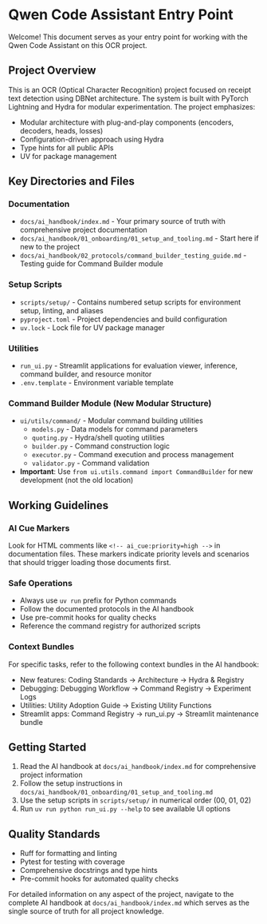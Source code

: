 # Qwen Code Assistant Entry Point

Welcome! This document serves as your entry point for working with the Qwen Code Assistant on this OCR project.

## Project Overview

This is an OCR (Optical Character Recognition) project focused on receipt text detection using DBNet architecture. The system is built with PyTorch Lightning and Hydra for modular experimentation. The project emphasizes:

- Modular architecture with plug-and-play components (encoders, decoders, heads, losses)
- Configuration-driven approach using Hydra
- Type hints for all public APIs
- UV for package management

## Key Directories and Files

### Documentation
- `docs/ai_handbook/index.md` - Your primary source of truth with comprehensive project documentation
- `docs/ai_handbook/01_onboarding/01_setup_and_tooling.md` - Start here if new to the project
- `docs/ai_handbook/02_protocols/command_builder_testing_guide.md` - Testing guide for Command Builder module

### Setup Scripts
- `scripts/setup/` - Contains numbered setup scripts for environment setup, linting, and aliases
- `pyproject.toml` - Project dependencies and build configuration
- `uv.lock` - Lock file for UV package manager

### Utilities
- `run_ui.py` - Streamlit applications for evaluation viewer, inference, command builder, and resource monitor
- `.env.template` - Environment variable template

### Command Builder Module (New Modular Structure)
- `ui/utils/command/` - Modular command building utilities
  - `models.py` - Data models for command parameters
  - `quoting.py` - Hydra/shell quoting utilities
  - `builder.py` - Command construction logic
  - `executor.py` - Command execution and process management
  - `validator.py` - Command validation
- **Important**: Use `from ui.utils.command import CommandBuilder` for new development (not the old location)

## Working Guidelines

### AI Cue Markers
Look for HTML comments like `<!-- ai_cue:priority=high -->` in documentation files. These markers indicate priority levels and scenarios that should trigger loading those documents first.

### Safe Operations
- Always use `uv run` prefix for Python commands
- Follow the documented protocols in the AI handbook
- Use pre-commit hooks for quality checks
- Reference the command registry for authorized scripts

### Context Bundles
For specific tasks, refer to the following context bundles in the AI handbook:
- New features: Coding Standards → Architecture → Hydra & Registry
- Debugging: Debugging Workflow → Command Registry → Experiment Logs
- Utilities: Utility Adoption Guide → Existing Utility Functions
- Streamlit apps: Command Registry → run_ui.py → Streamlit maintenance bundle

## Getting Started

1. Read the AI handbook at `docs/ai_handbook/index.md` for comprehensive project information
2. Follow the setup instructions in `docs/ai_handbook/01_onboarding/01_setup_and_tooling.md`
3. Use the setup scripts in `scripts/setup/` in numerical order (00, 01, 02)
4. Run `uv run python run_ui.py --help` to see available UI options

## Quality Standards

- Ruff for formatting and linting
- Pytest for testing with coverage
- Comprehensive docstrings and type hints
- Pre-commit hooks for automated quality checks

For detailed information on any aspect of the project, navigate to the complete AI handbook at `docs/ai_handbook/index.md` which serves as the single source of truth for all project knowledge.
